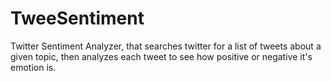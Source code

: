 # TweeSentiment
Twitter Sentiment Analyzer, that searches twitter for a list of tweets about a given topic, then analyzes each tweet to see how positive or negative it's emotion is.
